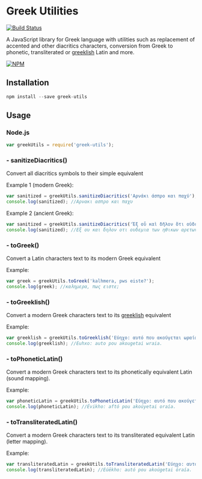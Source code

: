 # Greek Utilities

[![Build Status](https://travis-ci.org/vbarzokas/greek-utils.svg?branch=master)](https://travis-ci.org/vbarzokas/greek-utils)

A JavaScript library for Greek language with utilities such as replacement of accented and other diacritics characters, 
conversion from Greek to phonetic, transliterated or [greeklish](https://en.wikipedia.org/wiki/Greeklish) Latin and more.

[![NPM](https://nodei.co/npm/greek-utils.png)](https://nodei.co/npm/greek-utils/)

Installation
----------
```javascript
npm install --save greek-utils
````

Usage
-----

### Node.js
```javascript
var greekUtils = require('greek-utils');
```

### - sanitizeDiacritics()
Convert all diacritics symbols to their simple equivalent

Example 1 (modern Greek):
```javascript
var sanitized = greekUtils.sanitizeDiacritics('Αρνάκι άσπρο και παχύ');
console.log(sanitized); //Αρνακι ασπρο και παχυ
```
Example 2 (ancient Greek):
```javascript
var sanitized = greekUtils.sanitizeDiacritics('Ἐξ οὗ καὶ δῆλον ὅτι οὐδεμία τῶν ἠθικῶν ἀρετῶν φύσει ἡμῖν ἐγγίνεται');
console.log(sanitized); //Εξ ου και δηλον οτι ουδεμια των ηθικων αρετων φυσει ημιν εγγινεται
```

### - toGreek()
Convert a Latin characters text to its modern Greek equivalent

Example:
```javascript
var greek = greekUtils.toGreek('kalhmera, pws eiste?');
console.log(greek); //καλημερα, πως ειστε;
```

### - toGreeklish()
Convert a modern Greek characters text to its [greeklish](https://en.wikipedia.org/wiki/Greeklish) equivalent

Example:
```javascript
var greeklish = greekUtils.toGreeklish('Εύηχο: αυτό που ακούγεται ωραία.');
console.log(greeklish); //Euhxo: auto pou akougetai wraia.
```

### - toPhoneticLatin()
Convert a modern Greek characters text to its phonetically equivalent Latin (sound mapping).

Example:
```javascript
var phoneticLatin = greekUtils.toPhoneticLatin('Εύηχο: αυτό που ακούγεται ωραία.');
console.log(phoneticLatin); //Évikho: aftó pou akoúyetai oraía.
```

### - toTransliteratedLatin()
Convert a modern Greek characters text to its transliterated equivalent Latin (letter mapping).

Example:
```javascript
var transliteratedLatin = greekUtils.toTransliteratedLatin('Εύηχο: αυτό που ακούγεται ωραία.');
console.log(transliteratedLatin); //Eúēkho: autó pou akoúgetai ōraía.
```